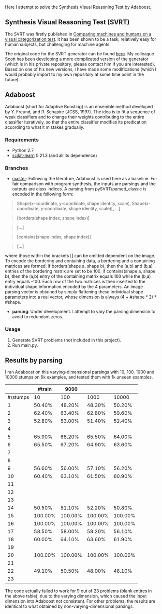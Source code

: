 Here I attempt to solve the Synthesis Visual Reasoning Test by Adaboost.

## Synthesis Visual Reasoning Test (SVRT)
The SVRT was firstly published in [Comparing machines and humans on a visual categorization test](https://www.pnas.org/content/108/43/17621.short). It has been shown to be a task, relatively easy for human subjects, but challenging for machine agents.

The original code for the SVRT generator can be found [here](https://www.idiap.ch/~fleuret/svrt/). My colleague [Scott](https://github.com/scottclowe) has been developing a more complicated version of the generator (which is in his private repository; please contact him if you are interested). Based on one of his new versions, I have made some modifications (which I would probably import to my own repository at some time point in the future).

## Adaboost
Adaboost (short for Adaptive Boosting) is an ensemble method developed by Y. Freund, and R. Schapire (JCSS, 1997). The idea is to fit a sequence of weak classifiers and to change their weights contributing to the entire classifier iteratively, so that the entire classifier modifies its predication according to what it mistakes gradually.

### Requirements
- Python 2.7
- [scikit-learn](https://scikit-learn.org/dev/index.html#) 0.21.3 (and all its dependence)

### Branches
- [master](https://github.com/anish-lu-yihe/SVRT-by-Adaboost):
Following the literature, Adaboost is used here as a baseline. For fair comparison with program synthesis, the inputs are parsings and the outputs are class indices. A parsing from pySVRT/parsed_classic is encoded in the following form:
> Shape(x-coordinate, y-coordinate, shape identity, scale), Shape(x-coordinate, y-coordinate, shape identity, scale)[, ...]

> [borders(shape index, shape index)]

> [...]

> [contains(shape index, shape index)]

> [...]

where those within the brackets [] can be omitted dependent on the image. To encode the bordering and containing data, a bordering and a containing matrices are formed: if borders(shape a, shape b), then the (a,b) and (b,a) entries of the bordering matrix are set to be 100; if contains(shape a, shape b), then the (a,b) entry of the containing matrix equals 100 while the (b,a) entry equals -100. Each row of the two matrices is then inserted to the individual shape information encoded by the 4 parameters. An image parsing vector is obtained by simply flattening these individual shape parameters into a real vector, whose dimension is always (4 + #shape * 2) * #shape.

- **parsing**:
Under development. I attempt to vary the parsing dimension to avoid to redundant zeros.

### Usage
1. Generate SVRT problems (not included in this project).
2. Run main.py.

## Results by parsing
I ran Adaboost on this varying-dimensional parsings with 10, 100, 1000 and 10000 stumps on 9k examples, and tested them with 1k unseen examples.

|            | \#train  | 9000     |          |          |
|------------|----------|----------|----------|----------|
| \#\\stumps | 10       | 100      | 1000     | 10000    |
| 1          | 50\.40%  | 48\.20%  | 48\.30%  | 50\.20%  |
| 2          | 62\.40%  | 63\.40%  | 62\.80%  | 59\.60%  |
| 3          | 52\.80%  | 53\.00%  | 51\.40%  | 52\.40%  |
| 4          |          |          |          |          |
| 5          | 65\.90%  | 66\.20%  | 65\.50%  | 64\.00%  |
| 6          | 65\.50%  | 67\.20%  | 64\.90%  | 63\.60%  |
| 7          |          |          |          |          |
| 8          |          |          |          |          |
| 9          | 56\.60%  | 56\.00%  | 57\.10%  | 56\.20%  |
| 10         | 60\.40%  | 63\.10%  | 61\.50%  | 60\.90%  |
| 11         |          |          |          |          |
| 12         |          |          |          |          |
| 13         |          |          |          |          |
| 14         | 50\.50%  | 51\.10%  | 52\.20%  | 50\.80%  |
| 15         | 100\.00% | 100\.00% | 100\.00% | 100\.00% |
| 16         | 100\.00% | 100\.00% | 100\.00% | 100\.00% |
| 17         | 58\.50%  | 58\.00%  | 58\.20%  | 56\.10%  |
| 18         | 60\.00%  | 64\.10%  | 63\.60%  | 61\.90%  |
| 19         |          |          |          |          |
| 20         | 100\.00% | 100\.00% | 100\.00% | 100\.00% |
| 21         |          |          |          |          |
| 22         | 49\.10%  | 50\.50%  | 48\.00%  | 48\.10%  |
| 23         |          |          |          |          |

The code actually failed to work for 9 out of 23 problems (blank entires in the above table), due to the varying dimension, which caused the input dimension into Adaboost not consistent. For other problems, the results are identical to what obtained by non-varying-dimensional parsings.
